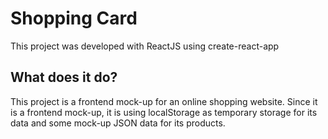 # Shopping Card

This project was developed with ReactJS using create-react-app

## What does it do?

This project is a frontend mock-up for an online shopping website. Since it is a frontend mock-up, it is using localStorage as temporary storage for its data and some mock-up JSON data for its products.
